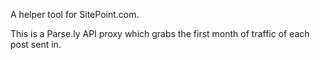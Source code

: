A helper tool for SitePoint.com.

This is a Parse.ly API proxy which grabs the first month of traffic of each post sent in.